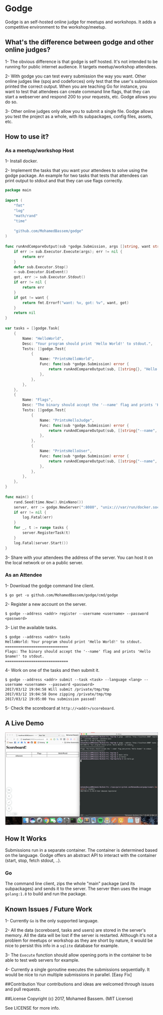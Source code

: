 # Godge

Godge is an self-hosted online judge for meetups and workshops. It adds a competitive environment to the workshop/meetup.

## What's the difference between godge and other online judges?

1- The obvious difference is that godge is self hosted. It's not intended to be running for public internet audience. It targets meetup/workshop attendees.

2- With godge you can test every submission the way you want. Other online judges like (spoj and codeforces) only test that the user's submission printed the correct output. When you are teaching Go for instance, you want to test that attendees can create command line flags, that they can start a webserver and respond 200 to your requests, etc. Godge allows you do so.

3- Other online judges only allow you to submit a single file. Godge allows you test the project as a whole, with its subpackages, config files, assets, etc.

## How to use it?

### As a meetup/workshop Host

1- Install docker.

2- Implement the tasks that you want your attendees to solve using the godge package. An example for two tasks that tests that attendees can print output to stdout and that they can use flags correctly.

```go
package main

import (
	"fmt"
	"log"
	"math/rand"
	"time"

	"github.com/MohamedBassem/godge"
)

func runAndCompareOutput(sub *godge.Submission, args []string, want string) error {
	if err := sub.Executor.Execute(args); err != nil {
		return err
	}
	defer sub.Executor.Stop()
	<-sub.Executor.DieEvent()
	got, err := sub.Executor.Stdout()
	if err != nil {
		return err
	}
	if got != want {
		return fmt.Errorf("want: %v, got: %v", want, got)
	}
	return nil
}

var tasks = []godge.Task{
	{
		Name: "HelloWorld",
		Desc: "Your program should print 'Hello World!' to stdout.",
		Tests: []godge.Test{
			{
				Name: "PrintsHelloWorld",
				Func: func(sub *godge.Submission) error {
					return runAndCompareOutput(sub, []string{}, "Hello World!")
				},
			},
		},
	},
	{
		Name: "Flags",
		Desc: "The binary should accept the '--name' flag and prints 'Hello $name!' to stdout.",
		Tests: []godge.Test{
			{
				Name: "PrintsHelloJudge",
				Func: func(sub *godge.Submission) error {
					return runAndCompareOutput(sub, []string{"--name", "Judge"}, "Hello Judge!")
				},
			},
			{
				Name: "PrintsHelloUser",
				Func: func(sub *godge.Submission) error {
					return runAndCompareOutput(sub, []string{"--name", sub.Username}, fmt.Sprintf("Hello %v!", sub.Username))
				},
			},
		},
	},
}

func main() {
	rand.Seed(time.Now().UnixNano())
	server, err := godge.NewServer(":8080", "unix:///var/run/docker.sock")
	if err != nil {
		log.Fatal(err)
	}
	for _, t := range tasks {
		server.RegisterTask(t)
	}
	log.Fatal(server.Start())
}
```

3- Share with your attendees the address of the server. You can host it on the local network or on a public server.

### As an Attendee

1- Download the godge command line client.

```
$ go get -u github.com/MohamedBassem/godge/cmd/godge
```

2- Register a new account on the server.

```
$ godge --address <addr> register --username <username> --password <password>
```

3- List the available tasks.

```
$ godge --address <addr> tasks
HelloWorld: Your program should print 'Hello World!' to stdout.
=============================
Flags: The binary should accept the '--name' flag and prints 'Hello $name!' to stdout.
=============================
```

4- Work on one of the tasks and then submit it.

```
$ godge --address <addr> submit --task <task> --language <lang> --username <username> --password <password>
2017/03/12 19:04:58 Will submit /private/tmp/tmp
2017/03/12 19:04:58 Done zipping /private/tmp/tmp
2017/03/12 19:05:00 You submission passed!
```

5- Check the scoreboard at `http://<addr>/scoreboard`.

## A Live Demo

[![Demo Image](https://raw.githubusercontent.com/MohamedBassem/godge/master/demo_image.png)](https://www.youtube.com/watch?v=S0OLOiujxJk)

## How It Works

Submissions run in a separate container. The container is determined based on the language. Godge offers
an abstract API to interact with the container (start, stop, fetch stdout, ..).

### Go

The command line client, zips the whole "main" package (and its subpackages) and sends it to the server. The server
then uses the image `golang:1.8` to build and run the package.

## Known Issues / Future Work

1- Currently `Go` is the only supported language.

2- All the data (scoreboard, tasks and users) are stored in the server's memory. All the
data will be lost if the server is restarted. Although it's not a problem for meetups or
workshop as they are short by nature, it would be nice to persist this info in a `sqlite`
database for example.

3- The `Execute` function should allow opening ports in the container to be able to test
web servers for example.

4- Currently a single goroutine executes the submissions sequentially. It would be nice
to run multiple submissions in parallel. [Easy Fix]

##Contribution
Your contributions and ideas are welcomed through issues and pull requests.

##License
Copyright (c) 2017, Mohamed Bassem. (MIT License)

See LICENSE for more info.
